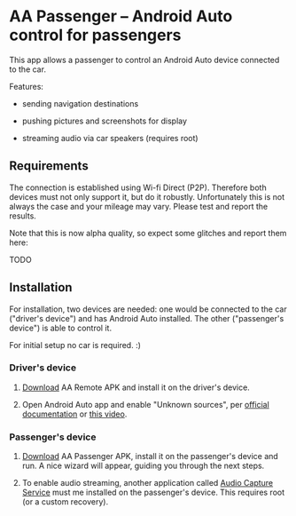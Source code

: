 # AA Passenger – Android Auto control for passengers

This app allows a passenger to control an Android Auto device connected to the car.

Features:
 - sending navigation destinations
 
 - pushing pictures and screenshots for display
 
 - streaming audio via car speakers (requires root)
 
 ## Requirements
 
 The connection is established using Wi-fi Direct (P2P).
 Therefore both devices must not only support it, but do it robustly.
 Unfortunately this is not always the case and your mileage may vary.
 Please test and report the results.
 
 Note that this is now alpha quality, so expect some glitches and report them here:
 
 TODO
 
 ## Installation
 
 For installation, two devices are needed: one would be connected to the car ("driver's device") and has Android Auto installed.
 The other ("passenger's device") is able to control it.
 
 For initial setup no car is required. :)
 
 ### Driver's device
 
 1. [Download](https://github.com/martoreto/aapassenger/releases) AA Remote APK and install it on the driver's device.
 
 1. Open Android Auto app and enable "Unknown sources", per
 [official documentation](https://developer.android.com/training/auto/testing/index.html#phone)
 or [this video](https://youtu.be/MjHpOaeOmOo).
 
 ### Passenger's device
 
 1. [Download](https://github.com/martoreto/aapassenger/releases) AA Passenger APK, install it on the passenger's device and run.
 A nice wizard will appear, guiding you through the next steps.
 
 1. To enable audio streaming, another application called [Audio Capture Service](https://github.com/martoreto/audiocapture)
 must me installed on the passenger's device. This requires root (or a custom recovery).
 
